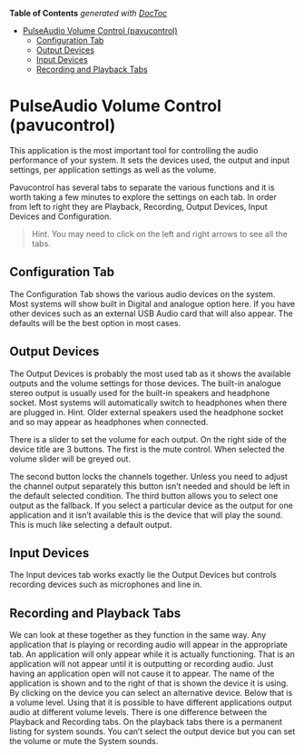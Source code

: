 <!-- START doctoc generated TOC please keep comment here to allow auto update -->
<!-- DON'T EDIT THIS SECTION, INSTEAD RE-RUN doctoc TO UPDATE -->
**Table of Contents**  *generated with [DocToc](https://github.com/thlorenz/doctoc)*

- [PulseAudio Volume Control (pavucontrol)](#pulseaudio-volume-control-pavucontrol)
  - [Configuration Tab](#configuration-tab)
  - [Output Devices](#output-devices)
  - [Input Devices](#input-devices)
  - [Recording and Playback Tabs](#recording-and-playback-tabs)

<!-- END doctoc generated TOC please keep comment here to allow auto update -->

# PulseAudio Volume Control (pavucontrol)

This application is the most important tool for controlling the audio performance of your system. It sets the devices used, the output and input settings, per application settings as well as the volume.

Pavucontrol has several tabs to separate the various functions and it is worth taking a few minutes to explore the settings on each tab. In order from left to right they are Playback, Recording, Output Devices, Input Devices and Configuration.

>Hint. You may need to click on the left and right arrows to see all the tabs.

## Configuration Tab
The Configuration Tab shows the various audio devices on the system. Most systems will show built in Digital and analogue option here. If you have other devices such as an external USB Audio card that will also appear. The defaults will be the best option in most cases.

## Output Devices
The Output Devices is probably the most used tab as it shows the available outputs and the volume settings for those devices. The built-in analogue stereo output is usually used for the built-in speakers and headphone socket. Most systems will automatically switch to headphones when there are plugged in. Hint. Older external speakers used the headphone socket and so may appear as headphones when connected.

There is a slider to set the volume for each output. On the right side of the device title are 3 buttons. The first is the mute control. When selected the volume slider will be greyed out.

The second button locks the channels together. Unless you need to adjust the channel output separately this button isn’t needed and should be left in the default selected condition. The third button allows you to select one output as the fallback. If you select a particular device as the output for one application and it isn’t available this is the device that will play the sound. This is much like selecting a default output.

## Input Devices
The Input devices tab works exactly lie the Output Devices but controls recording devices such as microphones and line in.

## Recording and Playback Tabs
We can look at these together as they function in the same way. Any application that is playing or recording audio will appear in the appropriate tab. An application will only appear while it is actually functioning. That is an application will not appear until it is outputting or recording audio. Just having an application open will not cause it to appear. The name of the application is shown and to the right of that is shown the device it is using. By clicking on the device you can select an alternative device. Below that is a volume level. Using that it is possible to have different applications output audio at different volume levels. There is one difference between the Playback and Recording tabs. On the playback tabs there is a permanent listing for system sounds. You can’t select the output device but you can set the volume or mute the System sounds.
